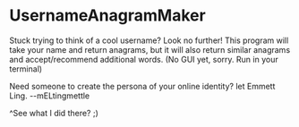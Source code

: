 # UsernameAnagramMaker
Stuck trying to think of a cool username? Look no further!  This program will take your name and return anagrams, but it will also return similar anagrams and accept/recommend additional words. (No GUI yet, sorry.  Run in your terminal)


Need someone to create the persona of your online identity?
let Emmett Ling.
--mELtingmettle

^See what I did there? ;) 
